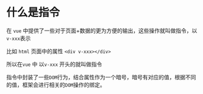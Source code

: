 # 什么是指令

在 `vue` 中提供了一些对于页面+数据的更为方便的输出，这些操作就叫做指令，以`v-xxx`表示

比如 `html` 页面中的属性 `<div v-xxx></div>`

所以在`vue` 中 以`v-xxx` 开头的就叫做指令

指令中封装了一些`DOM`行为，结合属性作为一个暗号，暗号有对应的值，根据不同的值，框架会进行相关的`DOM`操作的绑定。

